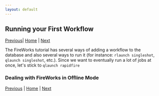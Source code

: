 ```yaml
---
layout: default
---
```


## Running your First Workflow

[Previous](./FW1-PythonInst.html)| [Home](../) | [Next](./FW4-Advanced-Setups.html)

The FireWorks tutorial has several ways of adding a workflow to the database and also several ways to run it (for instance: `rlaunch singleshot`, `qlaunch singleshot`, etc.). Since we want to eventually run a lot of jobs at once, let's stick to `qlaunch rapidfire`

### Dealing with FireWorks in Offline Mode

 
[Previous](./FW1-PythonInst.html) | [Home](../) | [Next](./FW4-Advanced-Setups.html)

